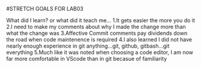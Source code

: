 #STRETCH GOALS FOR LAB03

What did I learn? or what did it teach me...
1.It gets easier the more you do it
2.I need to make my comments about why I made the change more than what the change was
3.Affective Commit comments pay dividends down the road when code maintenence is required
4.I also learned I did not have nearly enough experience in git anything...git, github, gitbash...git everything
5.Much like it was noted when choosing a code editor, I am now far more comfortable in VScode than in git becasue of familiarity
